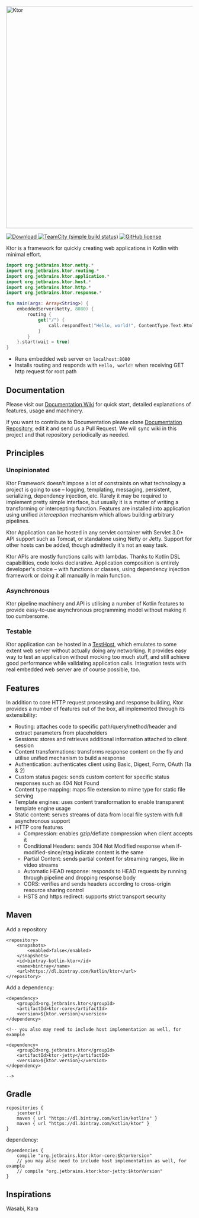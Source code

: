 <img src="https://github.com/Kotlin/ktor/wiki/resources/ktor.png" alt="Ktor" width="600" style="max-width:100%;">

[ ![Download](https://api.bintray.com/packages/kotlin/ktor/ktor/images/download.svg) ](https://bintray.com/kotlin/ktor/ktor/_latestVersion)
[![TeamCity (simple build status)](https://img.shields.io/teamcity/http/teamcity.jetbrains.com/s/KotlinTools_Ktor_Build.svg)](https://teamcity.jetbrains.com/viewType.html?buildTypeId=KotlinTools_Ktor_Build&branch_KotlinTools_Ktor=%3Cdefault%3E&tab=buildTypeStatusDiv)
[![GitHub license](https://img.shields.io/badge/license-Apache%20License%202.0-blue.svg?style=flat)](http://www.apache.org/licenses/LICENSE-2.0)

Ktor is a framework for quickly creating web applications in Kotlin with minimal effort.

```kotlin
import org.jetbrains.ktor.netty.*
import org.jetbrains.ktor.routing.*
import org.jetbrains.ktor.application.*
import org.jetbrains.ktor.host.*
import org.jetbrains.ktor.http.*
import org.jetbrains.ktor.response.*

fun main(args: Array<String>) {
    embeddedServer(Netty, 8080) {
        routing {
            get("/") {
                call.respondText("Hello, world!", ContentType.Text.Html)
            }
        }
    }.start(wait = true)
}
```

* Runs embedded web server on `localhost:8080`
* Installs routing and responds with `Hello, world!` when receiving GET http request for root path

## Documentation

Please visit our [Documentation Wiki](https://github.com/Kotlin/ktor/wiki) for quick start, detailed explanations of
features, usage and machinery. 

If you want to contribute to Documentation please clone [Documentation Repository](https://github.com/Kotlin/ktor-wiki),
edit it and send us a Pull Request. We will sync wiki in this project and that repository periodically as needed.

## Principles

### Unopinionated

Ktor Framework doesn't impose a lot of constraints on what technology a project is going to use – logging, templating, messaging, persistent, serializing, dependency injection, etc. Rarely it may be required to implement pretty simple interface, but usually it is a matter of writing a transforming or intercepting function. Features are installed into application using unified *interception* mechanism which allows building arbitrary pipelines. 

Ktor Application can be hosted in any servlet container with Servlet 3.0+ API support such as Tomcat, or standalone using Netty or Jetty. Support for other hosts can be added, though admittedly it's not an easy task.

Ktor APIs are mostly functions calls with lambdas. Thanks to Kotlin DSL capabilities, code looks declarative. Application composition is entirely developer's choice – with functions or classes, using dependency injection framework or doing it all manually in main function. 

### Asynchronous

Ktor pipeline machinery and API is utilising a number of Kotlin features to provide easy-to-use asynchronous programming model without making it too cumbersome. 

### Testable

Ktor application can be hosted in a [TestHost](https://github.com/Kotlin/ktor/wiki/Testing), which emulates to some 
extent web server without actually doing any networking. It provides easy way to test an application without mocking 
too much stuff, and still achieve good performance while validating application calls. Integration tests with real 
embedded web server are of course possible, too.

## Features

In addition to core HTTP request processing and response building, Ktor provides a number of features out of the box, all implemented through its extensibility:

* Routing: attaches code to specific path/query/method/header and extract parameters from placeholders
* Sessions: stores and retrieves additional information attached to client session
* Content transformations: transforms response content on the fly and utilise unified mechanism to build a response
* Authentication: authenticates client using Basic, Digest, Form, OAuth (1a & 2)
* Custom status pages: sends custom content for specific status responses such as 404 Not Found
* Content type mapping: maps file extension to mime type for static file serving
* Template engines: uses content transformation to enable transparent template engine usage
* Static content: serves streams of data from local file system with full asynchronous support
* HTTP core features
    * Compression: enables gzip/deflate compression when client accepts it
    * Conditional Headers: sends 304 Not Modified response when if-modified-since/etag indicate content is the same
    * Partial Content: sends partial content for streaming ranges, like in video streams
    * Automatic HEAD response: responds to HEAD requests by running through pipeline and dropping response body
    * CORS: verifies and sends headers according to cross-origin resource sharing control
    * HSTS and https redirect: supports strict transport security

## Maven

Add a repository

```
<repository>
    <snapshots>
        <enabled>false</enabled>
    </snapshots>
    <id>bintray-kotlin-ktor</id>
    <name>bintray</name>
    <url>https://dl.bintray.com/kotlin/ktor</url>
</repository>
```

Add a dependency:

```
<dependency>
    <groupId>org.jetbrains.ktor</groupId>
    <artifactId>ktor-core</artifactId>
    <version>${ktor.version}</version>
</dependency>

<!-- you also may need to include host implementation as well, for example

<dependency>
    <groupId>org.jetbrains.ktor</groupId>
    <artifactId>ktor-jetty</artifactId>
    <version>${ktor.version}</version>
</dependency>

-->
```

## Gradle

```
repositories {
    jcenter()
    maven { url "https://dl.bintray.com/kotlin/kotlinx" }
    maven { url "https://dl.bintray.com/kotlin/ktor" }
}
```

dependency:

```
dependencies {
    compile "org.jetbrains.ktor:ktor-core:$ktorVersion"
    // you may also need to include host implementation as well, for example
    // compile "org.jetbrains.ktor:ktor-jetty:$ktorVersion"
}
```

## Inspirations

Wasabi, Kara

